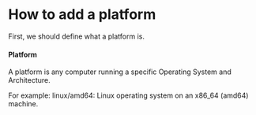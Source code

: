 # How to add a platform

First, we should define what a platform is.

#### Platform
A platform is any computer running a specific Operating System and Architecture.

For example: linux/amd64: Linux operating system on an x86_64 (amd64) machine.

